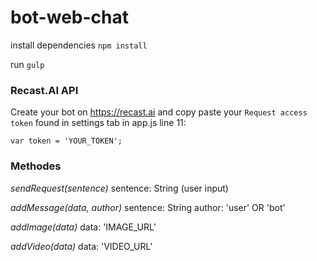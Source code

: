 # bot-web-chat

install dependencies
`npm install`


run
`gulp`


### Recast.AI API

Create your bot on https://recast.ai and copy paste your `Request access token` found in settings tab in app.js line 11:

`var token = 'YOUR_TOKEN';`


### Methodes

_sendRequest(sentence)_
sentence: String (user input)

_addMessage(data, author)_
sentence: String
author: 'user' OR 'bot'

_addImage(data)_
data: 'IMAGE_URL'

_addVideo(data)_
data: 'VIDEO_URL'
